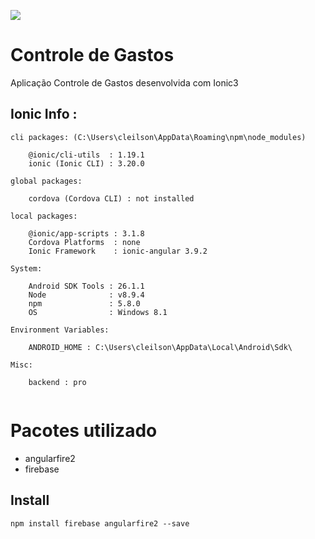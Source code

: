 
![](http://res.cloudinary.com/marcialwushu/image/upload/v1522457189/WhatsApp_Image_2018-03-29_at_22.30.18_pscgha.jpg)

# Controle de Gastos 

Aplicação Controle de Gastos desenvolvida com Ionic3

## Ionic Info : 

```
cli packages: (C:\Users\cleilson\AppData\Roaming\npm\node_modules)

    @ionic/cli-utils  : 1.19.1
    ionic (Ionic CLI) : 3.20.0

global packages:

    cordova (Cordova CLI) : not installed

local packages:

    @ionic/app-scripts : 3.1.8
    Cordova Platforms  : none
    Ionic Framework    : ionic-angular 3.9.2

System:

    Android SDK Tools : 26.1.1
    Node              : v8.9.4
    npm               : 5.8.0
    OS                : Windows 8.1

Environment Variables:

    ANDROID_HOME : C:\Users\cleilson\AppData\Local\Android\Sdk\

Misc:

    backend : pro
    
``` 
# Pacotes utilizado 

- angularfire2
- firebase

## Install

```
npm install firebase angularfire2 --save

```

